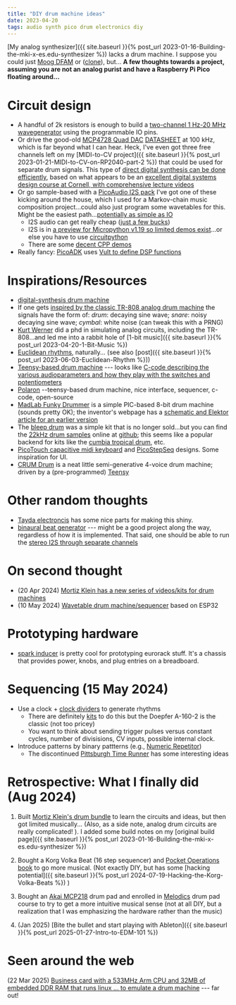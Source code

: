 ```yaml
---
title: "DIY drum machine ideas"
date: 2023-04-20
tags: audio synth pico drum electronics diy
---
```


[My analog synthesizer]({{ site.baseurl }}{% post_url 2023-01-16-Building-the-mki-x-es.edu-synthesizer %}) lacks a drum machine.  I suppose you could just [Moog DFAM](https://www.moogmusic.com/products/dfam-drummer-another-mother) or ([clone](https://www.synthtopia.com/content/2023/05/26/behringer-edge-now-shipping-with-199-list-price/)), but... **A few thoughts towards a project, assuming you are not an analog purist and have a Raspberry Pi Pico floating around...**

# Circuit design

* A handful of 2k resistors is enough to build a [two-channel 1 Hz-20 MHz wavegenerator](https://www.instructables.com/Arbitrary-Wave-Generator-With-the-Raspberry-Pi-Pic/) using the programmable IO pins. 
* Or drive the good-old [MCP4728 Quad DAC](https://www.adafruit.com/product/4470) [DATASHEET](https://ww1.microchip.com/downloads/en/DeviceDoc/22187E.pdf) at 100 kHz, which is far beyond what I can hear.  Heck, I've even got three free channels left on my [MIDI-to-CV project]({{ site.baseurl }}{% post_url 2023-01-21-MIDI-to-CV-on-RP2040-part-2 %}) that could be used for separate drum signals.  This type of [direct digital synthesis can be done efficiently](https://vanhunteradams.com/Pico/TimerIRQ/SPI_DDS.html), based on what appears to be an [excellent digital systems design course at Cornell, with comprehensive lecture videos](https://www.youtube.com/playlist?list=PLDqMkB5cbBA5oDg8VXM110GKc-CmvUqEZ)
* Or go sample-based with a [PicoAudio I2S pack](https://shop.pimoroni.com/en-us/products/pico-audio-pack) I've got one of these kicking around the house, which I used for a Markov-chain music composition project...could also just program some wavetables for this.  Might be the easiest path...[potentially as simple as IO](https://github.com/todbot/circuitpython-tricks/blob/main/larger-tricks/pidaydrummachine.py)
    * I2S audio can get really cheap ([just a few bucks](https://www.aliexpress.us/item/3256802711963831.html?gatewayAdapt=glo2usa4itemAdapt&_randl_shipto=US))
    * I2S is in [a preview for Micropython v1.19 so limited demos exist](https://github.com/miketeachman/micropython-i2s-examples)...or else you have to use [circuitpython](https://learn.adafruit.com/mp3-playback-rp2040/pico-i2s-mp3)
    * There are some [decent CPP demos](https://github.com/pimoroni/pimoroni-pico/blob/main/examples/pico_audio/demo.cpp)
* Really fancy: [PicoADK](https://github.com/DatanoiseTV/PicoADK-Hardware) uses [Vult to define DSP functions](https://www.vult-dsp.com/vult-language)

# Inspirations/Resources

* [digital-synthesis drum machine](https://www.youtube.com/watch?v=A_Bv5Ad-Cy8)
* If one gets [inspired by the classic TR-808 analog drum machine](http://mickeydelp.com/blog/anatomy-of-a-drum-machine)  the signals have the form of: *drum*: decaying sine wave; *snare*: noisy decaying sine wave; *cymbal*: white noise (can tweak this with a PRNG)
* [Kurt Werner](https://ccrma.stanford.edu/~kwerner/) did a phd in simulating analog circuits, including the TR-808...and led me into a rabbit hole of [1-bit music]({{ site.baseurl }}{% post_url 2023-04-20-1-Bit-Music %})
* [Euclidean rhythms](https://en.wikipedia.org/wiki/Euclidean_rhythm), naturally... (see also [post]({{ site.baseurl }}{% post_url 2023-06-03-Euclidean-Rhythm %}))
* [Teensy-based drum machine](https://cdm.link/2023/02/diy-drum-machine-teensy/) --- looks like [C-code describing the various audioparameters and how they play with the switches and potentiometers](https://github.com/albnys/Drum-Machine/blob/main/Drum_machine.ino)
* [Polaron](https://github.com/zueblin/Polaron) --teensy-based drum machine, nice interface, sequencer, c-code, open-source
* [MadLab Funky Drummer](https://www.tindie.com/products/madlab/funky-drummer-kit/) is a simple PIC-based 8-bit drum machine (sounds pretty OK); the inventor's webpage has a [schematic and Elektor article for an earlier version](http://www.madlab.org/kits/drummer.html)
* The [bleep drum](https://bleeplabs.com/product/the-bleep-drum/) was a simple kit that is no longer sold...but you can find the [22kHz drum samples](http://bleeplabs.com/2013/04/07/putting-your-own-samples-in-the-bleep-drum/) online at [github](https://github.com/BleepLabs/Bleep-Drum); this seems like a popular backend for kits like the [cumbia tropical drum](https://www.tindie.com/products/oficinadesonido/hanan-cumbia-tropical-drum-machine/), etc.
* [PicoTouch capacitive midi keyboard](https://www.tindie.com/products/todbot/picotouch-capsense-midi-keyboard-for-raspi-pico/) and [PicoStepSeq](https://www.tindie.com/products/todbot/picostepseq-pcb/) designs.  Some inspiration for UI.   
* [CRUM Drum](https://www.thonk.co.uk/shop/crum-drum/) is a neat little semi-generative 4-voice drum machine; driven by a (pre-programmed) [Teensy](https://www.sparkfun.com/products/16996)


# Other random thoughts

* [Tayda electroncis](https://www.taydaelectronics.com) has some nice parts for making this shiny.
* [binaural beat generator](https://syntherjack.net/binaural-beat-generator-1-5-arduino/) --- might be a good project along the way, regardless of how it is implemented. That said, one should be able to run the [stereo I2S through separate channels](https://github.com/elehobica/pico_sine_wave_i2s_32b/blob/main/my_pico_audio_i2s/audio_i2s.pio)

# On second thought

- (20 Apr 2024)  [Mortiz Klein has a new series of videos/kits for drum machines](https://www.youtube.com/playlist?list=PLHeL0JWdJLvQZb-Zapy-OnCdbzCdM2R4-)
- (10 May 2024) [Wavetable drum machine/sequencer](https://github.com/zircothc/DRUM_2004_V1?tab=readme-ov-file) based on ESP32

# Prototyping hardware

- [spark inducer](https://protorack.de/modules/spark-inducer) is pretty cool for prototyping eurorack stuff.  It's a chassis that provides power, knobs, and plug entries on a breadboard.

# Sequencing (15 May 2024)

- Use a clock + [clock dividers](https://www.youtube.com/watch?v=up5f4npoobQ) to generate rhythms
    - There are definitely [kits](https://4mscompany.com/rcd-kit.php?c=11) to do this but the Doepfer A-160-2 is the classic (not too pricey)
    - You want to think about sending trigger pulses versus constant cycles, number of divisisions, CV inputs, possible internal clock.  
- Introduce patterns by binary pattterns (e.g., [Numeric Repetitor](https://manuals.noiseengineering.us/nr/))
    - The discontinued [Pittsburgh Time Runner](https://pittsburghmodular.com/timerunner) has some interesting ideas

# Retrospective: What I finally did (Aug 2024)

1. Built [Mortiz Klein's drum bundle](https://www.thonk.co.uk/shop/mki-erica-edu-drums/) to learn the circuits and ideas, but then got limited musically... (Also, as a side note, analog drum circuits are really complicated! ).  I added some build notes on my [original build page]({{ site.baseurl }}{% post_url 2023-01-16-Building-the-mki-x-es.edu-synthesizer %}) 

2. Bought a Korg Volka Beat (16 step sequencer) and [Pocket Operations book](https://amzn.to/3WQyrf1) to go more musical. (Not exactly DIY, but has some [hacking potential]({{ site.baseurl }}{% post_url 2024-07-19-Hacking-the-Korg-Volka-Beats %}) )

3. Bought an [Akai MCP218](https://amzn.to/3AFBrDp) drum pad and enrolled in [Melodics](https://melodics.com) drum pad course to try to get a more intuitive musical sense (not at all DIY, but a realization that I was emphasizing the hardware rather than the music)

4. (Jan 2025) [Bite the bullet and start playing with Ableton]({{ site.baseurl }}{% post_url 2025-01-27-Intro-to-EDM-101 %})

# Seen around the web

(22 Mar 2025) [Business card with a 533MHz Arm CPU and 32MB of embedded DDR RAM that runs linux ... to emulate a drum machine](https://www.hackster.io/news/impressing-potential-clients-with-an-electronic-drum-kit-on-a-business-card-748d7e41b40c) --- far out!
